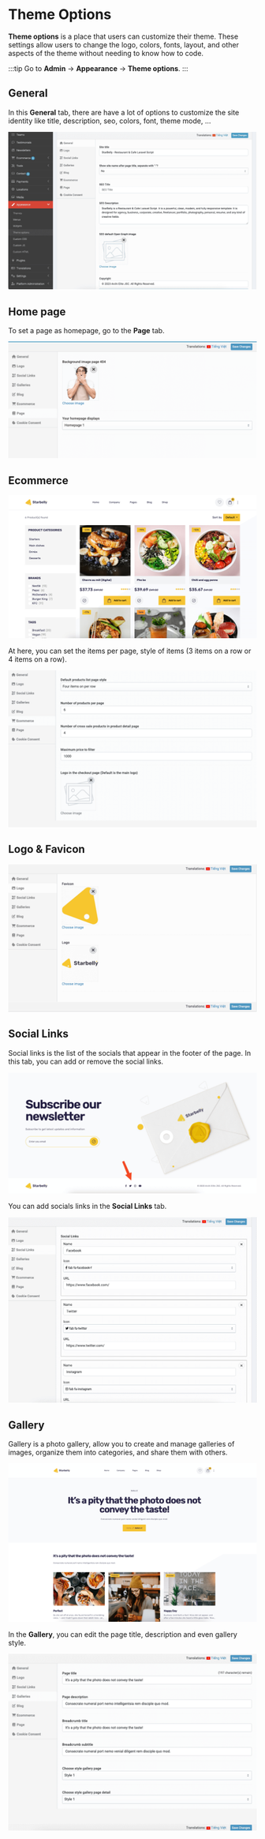 # Theme Options

**Theme options** is a place that users can customize their theme. These settings allow users to change the logo, colors, fonts, layout, and other aspects of the theme without needing to know how to code.

:::tip
Go to **Admin** -> **Appearance** -> **Theme options**.
:::

## General

In this **General** tab, there are have a lot of options to customize the site identity like title, description, seo, colors, font, theme mode, ...

![](images/theme-options-1.png)

## Home page

To set a page as homepage, go to the **Page** tab.

![](images/theme-options-7.png)

## Ecommerce

![](images/theme-options-8.png)

At here, you can set the items per page, style of items (3 items on a row or 4 items on a row).

![](images/theme-options-9.png)

## Logo & Favicon

![](images/theme-options-2.png)

## Social Links

Social links is the list of the socials that appear in the footer of the page. In this tab, you can add or remove the social links.

![](images/theme-options-3.png)

You can add socials links in the **Social Links** tab.

![](images/theme-options-4.png)

## Gallery

Gallery is a photo gallery, allow you to create and manage galleries of images, organize them into categories, and share them with others.

![](images/theme-options-6.png)

In the **Gallery**, you can edit the page title, description and even gallery style.

![](images/theme-options-5.png)
